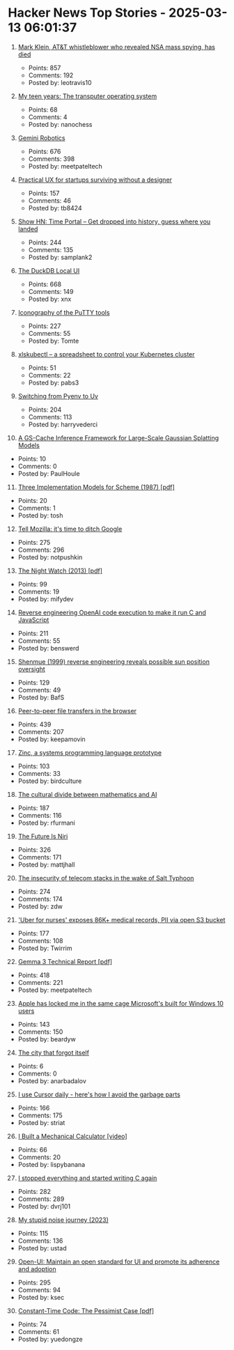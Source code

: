 # Hacker News Top Stories - 2025-03-13 06:01:37

1. [Mark Klein, AT&T whistleblower who revealed NSA mass spying, has died](https://www.eff.org/deeplinks/2025/03/memoriam-mark-klein-att-whistleblower-about-nsa-mass-spying)
   - Points: 857
   - Comments: 192
   - Posted by: leotravis10

2. [My teen years: The transputer operating system](https://nanochess.org/transputer_operating_system.html)
   - Points: 68
   - Comments: 4
   - Posted by: nanochess

3. [Gemini Robotics](https://deepmind.google/discover/blog/gemini-robotics-brings-ai-into-the-physical-world/)
   - Points: 676
   - Comments: 398
   - Posted by: meetpateltech

4. [Practical UX for startups surviving without a designer](https://www.tibinotes.com/p/practical-ux-for-startups-surviving)
   - Points: 157
   - Comments: 46
   - Posted by: tb8424

5. [Show HN: Time Portal – Get dropped into history, guess where you landed](https://www.eggnog.ai/entertimeportal)
   - Points: 244
   - Comments: 135
   - Posted by: samplank2

6. [The DuckDB Local UI](https://duckdb.org/2025/03/12/duckdb-ui.html)
   - Points: 668
   - Comments: 149
   - Posted by: xnx

7. [Iconography of the PuTTY tools](https://www.chiark.greenend.org.uk/~sgtatham/quasiblog/putty-icons/)
   - Points: 227
   - Comments: 55
   - Posted by: Tomte

8. [xlskubectl – a spreadsheet to control your Kubernetes cluster](https://github.com/learnk8s/xlskubectl)
   - Points: 51
   - Comments: 22
   - Posted by: pabs3

9. [Switching from Pyenv to Uv](https://bluesock.org/~willkg/blog/dev/switch_pyenv_to_uv.html)
   - Points: 204
   - Comments: 113
   - Posted by: harryvederci

10. [A GS-Cache Inference Framework for Large-Scale Gaussian Splatting Models](https://arxiv.org/abs/2502.14938)
   - Points: 10
   - Comments: 0
   - Posted by: PaulHoule

11. [Three Implementation Models for Scheme (1987) [pdf]](https://legacy.cs.indiana.edu/~dyb/papers/3imp.pdf)
   - Points: 20
   - Comments: 1
   - Posted by: tosh

12. [Tell Mozilla: it's time to ditch Google](https://mozillapetition.com/)
   - Points: 275
   - Comments: 296
   - Posted by: notpushkin

13. [The Night Watch (2013) [pdf]](https://www.usenix.org/system/files/1311_05-08_mickens.pdf)
   - Points: 99
   - Comments: 19
   - Posted by: mifydev

14. [Reverse engineering OpenAI code execution to make it run C and JavaScript](https://twitter.com/benswerd/status/1899853533761200300)
   - Points: 211
   - Comments: 55
   - Posted by: benswerd

15. [Shenmue (1999) reverse engineering reveals possible sun position oversight](https://wulinshu.com/2025/03/11/reverse-engineering-adventures-3-bug-or-not-bug/)
   - Points: 129
   - Comments: 49
   - Posted by: BafS

16. [Peer-to-peer file transfers in the browser](https://github.com/kern/filepizza)
   - Points: 439
   - Comments: 207
   - Posted by: keepamovin

17. [Zinc, a systems programming language prototype](https://sr.ht/~oconnor0/zinc/)
   - Points: 103
   - Comments: 33
   - Posted by: birdculture

18. [The cultural divide between mathematics and AI](https://sugaku.net/content/understanding-the-cultural-divide-between-mathematics-and-ai/)
   - Points: 187
   - Comments: 116
   - Posted by: rfurmani

19. [The Future Is Niri](https://ersei.net/en/blog/niri)
   - Points: 326
   - Comments: 171
   - Posted by: mattjhall

20. [The insecurity of telecom stacks in the wake of Salt Typhoon](https://soatok.blog/2025/03/12/on-the-insecurity-of-telecom-stacks-in-the-wake-of-salt-typhoon/)
   - Points: 274
   - Comments: 174
   - Posted by: zdw

21. ['Uber for nurses' exposes 86K+ medical records, PII via open S3 bucket](https://www.websiteplanet.com/news/eshyft-report-breach/)
   - Points: 177
   - Comments: 108
   - Posted by: Twirrim

22. [Gemma 3 Technical Report [pdf]](https://storage.googleapis.com/deepmind-media/gemma/Gemma3Report.pdf)
   - Points: 418
   - Comments: 221
   - Posted by: meetpateltech

23. [Apple has locked me in the same cage Microsoft's built for Windows 10 users](https://www.theregister.com/2025/03/12/hardware_os_lockin_monopolies/)
   - Points: 143
   - Comments: 150
   - Posted by: beardyw

24. [The city that forgot itself](https://thecritic.co.uk/the-city-that-forgot-itself/)
   - Points: 6
   - Comments: 0
   - Posted by: anarbadalov

25. [I use Cursor daily - here's how I avoid the garbage parts](https://www.nickcraux.com/blog/cursor-tips)
   - Points: 166
   - Comments: 175
   - Posted by: striat

26. [I Built a Mechanical Calculator [video]](https://www.youtube.com/watch?v=E0pJST5mL3A)
   - Points: 66
   - Comments: 20
   - Posted by: lispybanana

27. [I stopped everything and started writing C again](https://www.kmx.io/blog/why-stopped-everything-and-started-writing-C-again)
   - Points: 282
   - Comments: 289
   - Posted by: dvrj101

28. [My stupid noise journey (2023)](https://dynomight.net/noise/)
   - Points: 115
   - Comments: 136
   - Posted by: ustad

29. [Open-UI: Maintain an open standard for UI and promote its adherence and adoption](https://github.com/openui/open-ui)
   - Points: 295
   - Comments: 94
   - Posted by: ksec

30. [Constant-Time Code: The Pessimist Case [pdf]](https://eprint.iacr.org/2025/435.pdf)
   - Points: 74
   - Comments: 61
   - Posted by: yuedongze

